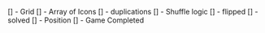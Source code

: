 [] - Grid
[] - Array of Icons
[] - duplications
[] - Shuffle logic
[] - flipped
[] - solved
[] - Position
[] - Game Completed